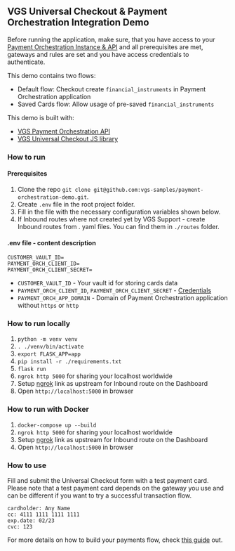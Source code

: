 ## VGS Universal Checkout & Payment Orchestration Integration Demo

Before running the application, make sure, that you have access to your [Payment Orchestration Instance & API](https://www.verygoodsecurity.com/docs/payment-optimization/orchestration/quickstart) and all prerequisites are met, gateways and rules are set and you have access credentials to authenticate.

This demo contains two flows: 
- Default flow: Checkout create `financial_instruments` in Payment Orchestration application
- Saved Cards flow: Allow usage of pre-saved `financial_instruments`

This demo is built with:
- [VGS Payment Orchestration API](https://www.verygoodsecurity.com/docs/payment-optimization/orchestration)
- [VGS Universal Checkout JS library](https://www.verygoodsecurity.com/docs/payment-optimization/checkout)

### How to run

#### Prerequisites

1. Clone the repo `git clone git@github.com:vgs-samples/payment-orchestration-demo.git`.
2. Create `.env` file in the root project folder.
3. Fill in the file with the necessary configuration variables shown below.
4. If Inbound routes where not created yet by VGS Support - create Inbound routes from .
   yaml files. You can find them in `./routes` folder.

#### .env file - content description
```
CUSTOMER_VAULT_ID=
PAYMENT_ORCH_CLIENT_ID=
PAYMENT_ORCH_CLIENT_SECRET=
``` 
- `CUSTOMER_VAULT_ID` - Your vault id for storing cards data
- `PAYMENT_ORCH_CLIENT_ID`, `PAYMENT_ORCH_CLIENT_SECRET` - [Credentials](https://www.verygoodsecurity.com/docs/payment-optimization/authentication)
- `PAYMENT_ORCH_APP_DOMAIN` - Domain of Payment Orchestration application without `https` or `http` 

### How to run locally
1. `python -m venv venv`
2. `. ./venv/bin/activate`
3. `export FLASK_APP=app`
4. `pip install -r ./requirements.txt`
5. `flask run`
6. `ngrok http 5000` for sharing your localhost worldwide
7. Setup [ngrok](https://ngrok.com/) link as upstream for Inbound route on the Dashboard
8. Open `http://localhost:5000` in browser

### How to run with Docker
1. `docker-compose up --build`
2. `ngrok http 5000` for sharing your localhost worldwide
3. Setup [ngrok](https://ngrok.com/) link as upstream for Inbound route on the Dashboard
5. Open `http://localhost:5000` in browser

### How to use
Fill and submit the Universal Checkout form with a test payment card. Please note that a test payment card depends on the gateway you use and can be different if you want to try a successful transaction flow.
```
cardholder: Any Name
cc: 4111 1111 1111 1111
exp.date: 02/23
cvc: 123
```

For more details on how to build your payments flow, check [this guide](https://www.verygoodsecurity.com/docs/payment-optimization/orchestration/payment-flow) out.
